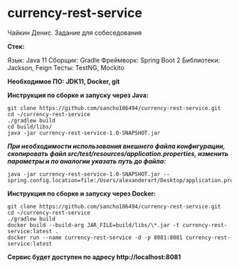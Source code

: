 # currency-rest-service
Чайкин Денис. Задание для собеседования

**Стек:**

Язык: Java 11
Сборщик: Gradle
Фреймворк: Spring Boot 2
Библиотеки: Jackson, Feign
Тесты: TestNG, Mockito

**Необходимое ПО: JDK11, Docker, git**

**Инструкция по сборке и запуску через Java:**
```
git clone https://github.com/sancho186494/currency-rest-service.git
cd ~/currency-rest-service
./gradlew build
cd build/libs/
java -jar currency-rest-service-1.0-SNAPSHOT.jar
```
***При необходимости использования внешнего файла конфигурации, скопировать файл src/test/resources/application.properties, изменить параметры и по аналогии указать путь до файла:***
```
java -jar currency-rest-service-1.0-SNAPSHOT.jar --spring.config.location=file:/Users/alexanderart/Desktop/application.properties
```

**Инструкция по сборке и запуску через Docker:**
```
git clone https://github.com/sancho186494/currency-rest-service.git
cd ~/currency-rest-service
./gradlew build
docker build --build-arg JAR_FILE=build/libs/\*.jar -t currency-rest-service:latest .
docker run --name currency-rest-service -d -p 8081:8081 currency-rest-service:latest
```

**Сервис будет доступен по адресу http://localhost:8081**
